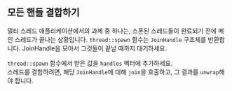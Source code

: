 ## 모든 핸들 결합하기

멀티 스레드 애플리케이션에서의 과제 중 하나는, 스폰된 스레드들이 완료되기 전에 메인 스레드가 끝나는 상황입니다. `thread::spawn` 함수는 `JoinHandle` 구조체를 반환합니다. JoinHandle을 모아서 그것들이 끝날 때까지 대기하세요.

<div class="hint">
<code>thread::spawn</code> 함수에서 받은 값을 <code>handles</code> 벡터에 추가하세요.
</div>

<div class="hint">
스레드를 결합하려면, 해당 <code>JoinHandle</code>에 대해 <code>join</code>을 호출하고, 그 결과를 <code>unwrap</code>해야 합니다.
</div>